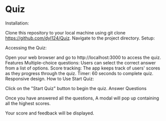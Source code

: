 # Quiz

Installation:

Clone this repository to your local machine using git clone <https://github.com/dyl124/Quiz>.
Navigate to the project directory.
Setup:

Accessing the Quiz:

Open your web browser and go to http://localhost:3000 to access the quiz.
Features
Multiple-choice questions: Users can select the correct answer from a list of options.
Score tracking: The app keeps track of users' scores as they progress through the quiz.
Timer: 60 seconds to complete quiz.
Responsive design.
How to Use
Start Quiz:

Click on the "Start Quiz" button to begin the quiz.
Answer Questions

Once you have answered all the questions, A modal will pop up containing all the highest scores.

Your score and feedback will be displayed.

